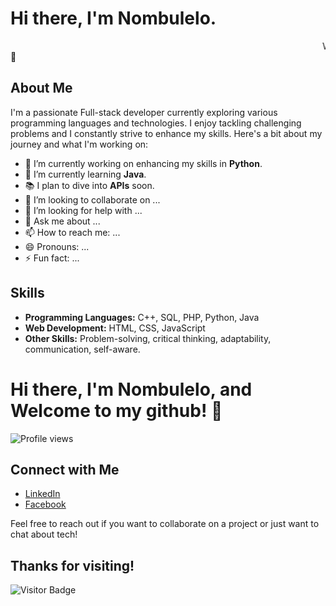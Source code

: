 # Hi there, I'm Nombulelo.
<marquee>Welcome to my GitHub profile!</marquee> 👋

## About Me

I'm a passionate Full-stack developer currently exploring various programming languages and technologies. I enjoy tackling challenging problems and I constantly strive to enhance my skills. Here's a bit about my journey and what I'm working on:
<!--
**lelonkala/lelonkala** is a ✨ _special_ ✨ repository because its `README.md` (this file) appears on your GitHub profile.
-->

- 🔭 I’m currently working on enhancing my skills in **Python**.
- 🌱 I’m currently learning **Java**.
-  📚 I plan to dive into **APIs** soon.
- 👯 I’m looking to collaborate on ...
- 🤔 I’m looking for help with ...
- 💬 Ask me about ...
- 📫 How to reach me: ...
- 😄 Pronouns: ...
- ⚡ Fun fact: ...
## Skills

- **Programming Languages:** C++, SQL, PHP, Python, Java
- **Web Development:** HTML, CSS, JavaScript
- **Other Skills:** Problem-solving, critical thinking, adaptability, communication, self-aware.
# Hi there, I'm Nombulelo, and Welcome to my github! 👋

![Profile views](https://gpvc.arturio.dev/[lelonkala])



## Connect with Me

- [LinkedIn](https://www.linkedin.com/in/your-linkedin-profile)
- [Facebook](https://twitter.com/your-twitter-handle)

Feel free to reach out if you want to collaborate on a project or just want to chat about tech!


## Thanks for visiting!

![Visitor Badge](https://visitor-badge.glitch.me/badge?page_id=lelonkala.lelonkala)
